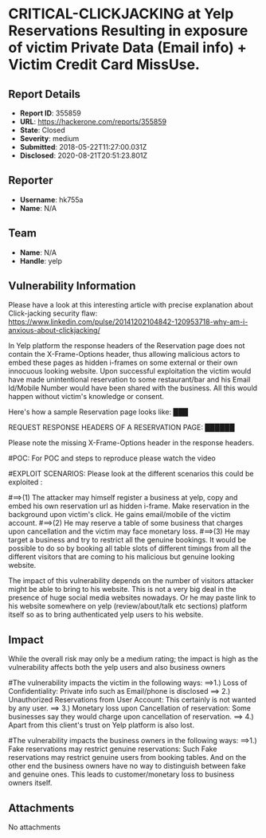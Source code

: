 # CRITICAL-CLICKJACKING at Yelp Reservations Resulting in exposure of victim Private Data (Email info) + Victim Credit Card MissUse. 

## Report Details
- **Report ID**: 355859
- **URL**: https://hackerone.com/reports/355859
- **State**: Closed
- **Severity**: medium
- **Submitted**: 2018-05-22T11:27:00.031Z
- **Disclosed**: 2020-08-21T20:51:23.801Z

## Reporter
- **Username**: hk755a
- **Name**: N/A

## Team
- **Name**: N/A
- **Handle**: yelp

## Vulnerability Information
Please have a look at this interesting article with precise explanation about Click-jacking security flaw:
https://www.linkedin.com/pulse/20141202104842-120953718-why-am-i-anxious-about-clickjacking/

In Yelp platform the response headers of the Reservation page does not contain the X-Frame-Options header, thus allowing malicious actors to embed these pages as hidden i-frames on some external or their own innocuous looking website. 
Upon successful exploitation the victim would have made unintentional reservation to some restaurant/bar and his Email Id/Mobile Number would have been shared with the business. 
All this would  happen without victim's  knowledge or consent.

Here's how a sample Reservation page looks like:
███

REQUEST RESPONSE HEADERS OF A RESERVATION PAGE:
██████

Please note the missing X-Frame-Options header in the response headers.

#POC:
For POC and steps to reproduce please watch the video 

#EXPLOIT SCENARIOS:
Please look at the different scenarios this could be exploited :

#==>(1) The attacker may himself register a business at yelp, copy and embed his own reservation url as hidden i-frame. Make reservation in the background upon victim's click. He gains email/mobile of the victim account.
#==>(2) He may reserve a table of some business that charges upon cancellation and the victim may face monetary loss. 
#==>(3) He may target a business and  try to restrict all the genuine bookings. It would be possible to do so by booking all table slots of different timings from all the different visitors that are coming to his malicious but genuine looking website.

The impact of this vulnerability depends on the number of visitors attacker might be able to bring to his website. This is not a very big deal in the presence of huge social media websites nowadays. Or he may paste link to his website somewhere on yelp (review/about/talk etc sections) platform itself so as to bring authenticated yelp users to his website.

## Impact

While the  overall risk may only be a medium rating; the impact is high as the vulnerability affects both the yelp users and also business owners

#The vulnerability impacts the victim in the following ways:
==>1.) Loss of Confidentiality: Private info such as Email/phone is disclosed
==> 2.) Unauthorized Reservations from User Account: This certainly is not wanted by any user.
==> 3.) Monetary loss upon Cancellation of reservation: Some businesses say they would charge upon 
cancellation of reservation.
==> 4.) Apart from this client's trust on Yelp platform is also lost.

#The vulnerability impacts the business owners in the following ways:
==>1.) Fake reservations may restrict genuine reservations:
Such Fake reservations may restrict genuine users from booking tables. And on the other end the business owners have no way to distinguish between fake and genuine ones.
This leads to customer/monetary loss to business owners itself.

## Attachments
No attachments
